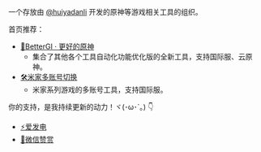 一个存放由 [@huiyadanli](https://github.com/huiyadanli) 开发的原神等游戏相关工具的组织。

首页推荐：

* [🍨BetterGI · 更好的原神](https://github.com/babalae/better-genshin-impact)
  * 集合了其他各个工具自动化功能优化版的全新工具，支持国际服、云原神。
* [🛠️米家多账号切换](https://github.com/babalae/mihoyo-starter)
  * 米家系列游戏的多账号工具，支持国际服。

你的支持，是我持续更新的动力！ヾ(･ω･`｡) 👇
* [⚡爱发电](https://afdian.com/@huiyadanli)
* [🍚微信赞赏](https://github.com/huiyadanli/huiyadanli/blob/master/DONATE.md)
